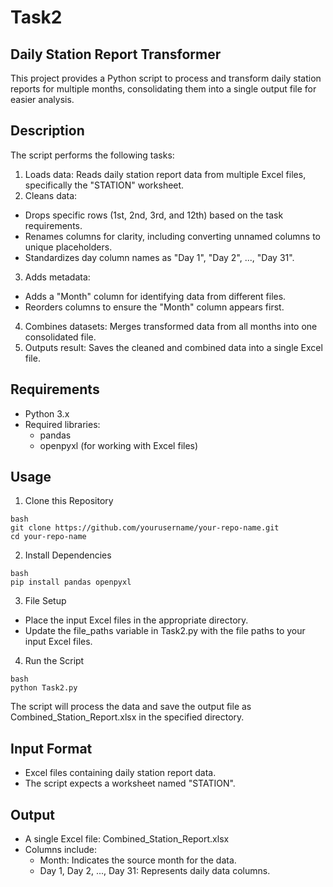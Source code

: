 # Task2
## Daily Station Report Transformer
This project provides a Python script to process and transform daily station reports for multiple months, consolidating them into a single output file for easier analysis.


## Description

The script performs the following tasks:

1. Loads data: Reads daily station report data from multiple Excel files, specifically the "STATION" worksheet.<br>
2. Cleans data:
 * Drops specific rows (1st, 2nd, 3rd, and 12th) based on the task requirements.
 * Renames columns for clarity, including converting unnamed columns to unique placeholders.
 * Standardizes day column names as "Day 1", "Day 2", ..., "Day 31".<br>
3. Adds metadata:
 * Adds a "Month" column for identifying data from different files.
 * Reorders columns to ensure the "Month" column appears first. <br>
4. Combines datasets: Merges transformed data from all months into one consolidated file. <br>
5. Outputs result: Saves the cleaned and combined data into a single Excel file.
  

## Requirements
 * Python 3.x
 * Required libraries:
    * pandas
    * openpyxl (for working with Excel files)


## Usage
1. Clone this Repository
```
bash
git clone https://github.com/yourusername/your-repo-name.git
cd your-repo-name
```
2. Install Dependencies
```
bash
pip install pandas openpyxl
```
3. File Setup
* Place the input Excel files in the appropriate directory.
* Update the file_paths variable in Task2.py with the file paths to your input Excel files.
4. Run the Script
```  
bash
python Task2.py
```
The script will process the data and save the output file as Combined_Station_Report.xlsx in the specified directory.


## Input Format
* Excel files containing daily station report data.
* The script expects a worksheet named "STATION".

## Output
* A single Excel file: Combined_Station_Report.xlsx
* Columns include:
   * Month: Indicates the source month for the data.
   * Day 1, Day 2, ..., Day 31: Represents daily data columns.


   
